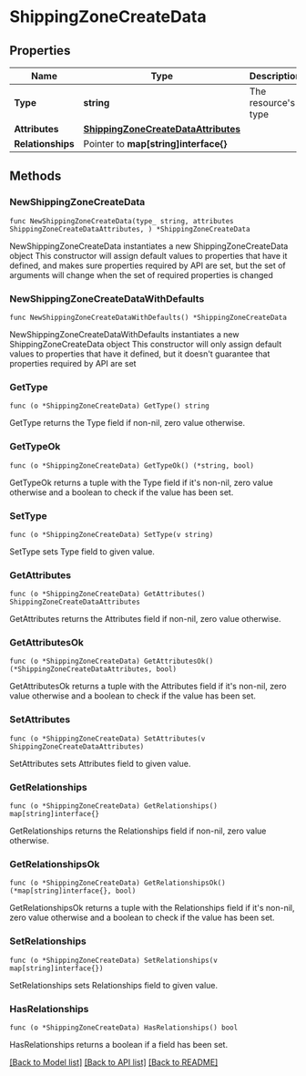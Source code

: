 # ShippingZoneCreateData

## Properties

Name | Type | Description | Notes
------------ | ------------- | ------------- | -------------
**Type** | **string** | The resource&#39;s type | 
**Attributes** | [**ShippingZoneCreateDataAttributes**](ShippingZoneCreateDataAttributes.md) |  | 
**Relationships** | Pointer to **map[string]interface{}** |  | [optional] 

## Methods

### NewShippingZoneCreateData

`func NewShippingZoneCreateData(type_ string, attributes ShippingZoneCreateDataAttributes, ) *ShippingZoneCreateData`

NewShippingZoneCreateData instantiates a new ShippingZoneCreateData object
This constructor will assign default values to properties that have it defined,
and makes sure properties required by API are set, but the set of arguments
will change when the set of required properties is changed

### NewShippingZoneCreateDataWithDefaults

`func NewShippingZoneCreateDataWithDefaults() *ShippingZoneCreateData`

NewShippingZoneCreateDataWithDefaults instantiates a new ShippingZoneCreateData object
This constructor will only assign default values to properties that have it defined,
but it doesn't guarantee that properties required by API are set

### GetType

`func (o *ShippingZoneCreateData) GetType() string`

GetType returns the Type field if non-nil, zero value otherwise.

### GetTypeOk

`func (o *ShippingZoneCreateData) GetTypeOk() (*string, bool)`

GetTypeOk returns a tuple with the Type field if it's non-nil, zero value otherwise
and a boolean to check if the value has been set.

### SetType

`func (o *ShippingZoneCreateData) SetType(v string)`

SetType sets Type field to given value.


### GetAttributes

`func (o *ShippingZoneCreateData) GetAttributes() ShippingZoneCreateDataAttributes`

GetAttributes returns the Attributes field if non-nil, zero value otherwise.

### GetAttributesOk

`func (o *ShippingZoneCreateData) GetAttributesOk() (*ShippingZoneCreateDataAttributes, bool)`

GetAttributesOk returns a tuple with the Attributes field if it's non-nil, zero value otherwise
and a boolean to check if the value has been set.

### SetAttributes

`func (o *ShippingZoneCreateData) SetAttributes(v ShippingZoneCreateDataAttributes)`

SetAttributes sets Attributes field to given value.


### GetRelationships

`func (o *ShippingZoneCreateData) GetRelationships() map[string]interface{}`

GetRelationships returns the Relationships field if non-nil, zero value otherwise.

### GetRelationshipsOk

`func (o *ShippingZoneCreateData) GetRelationshipsOk() (*map[string]interface{}, bool)`

GetRelationshipsOk returns a tuple with the Relationships field if it's non-nil, zero value otherwise
and a boolean to check if the value has been set.

### SetRelationships

`func (o *ShippingZoneCreateData) SetRelationships(v map[string]interface{})`

SetRelationships sets Relationships field to given value.

### HasRelationships

`func (o *ShippingZoneCreateData) HasRelationships() bool`

HasRelationships returns a boolean if a field has been set.


[[Back to Model list]](../README.md#documentation-for-models) [[Back to API list]](../README.md#documentation-for-api-endpoints) [[Back to README]](../README.md)


